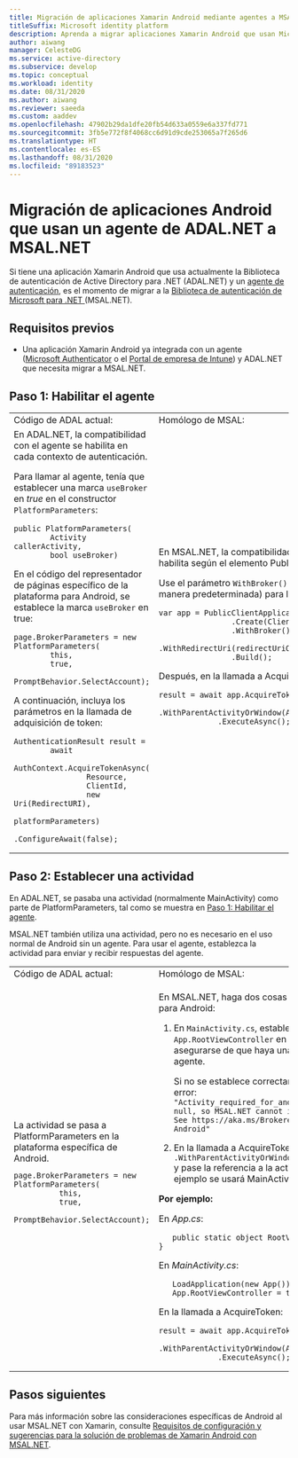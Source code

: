 ```yaml
---
title: Migración de aplicaciones Xamarin Android mediante agentes a MSAL.NET
titleSuffix: Microsoft identity platform
description: Aprenda a migrar aplicaciones Xamarin Android que usan Microsoft Authenticator o el Portal de empresa de Intune de ADAL.NET a MSAL.NET.
author: aiwang
manager: CelesteDG
ms.service: active-directory
ms.subservice: develop
ms.topic: conceptual
ms.workload: identity
ms.date: 08/31/2020
ms.author: aiwang
ms.reviewer: saeeda
ms.custom: aaddev
ms.openlocfilehash: 47902b29da1dfe20fb54d633a0559e6a337fd771
ms.sourcegitcommit: 3fb5e772f8f4068cc6d91d9cde253065a7f265d6
ms.translationtype: HT
ms.contentlocale: es-ES
ms.lasthandoff: 08/31/2020
ms.locfileid: "89183523"
---
```

# <a name="migrate-android-applications-that-use-a-broker-from-adalnet-to-msalnet"></a>Migración de aplicaciones Android que usan un agente de ADAL.NET a MSAL.NET

Si tiene una aplicación Xamarin Android que usa actualmente la Biblioteca de autenticación de Active Directory para .NET (ADAL.NET) y un [agente de autenticación](brokered-auth.md), es el momento de migrar a la [Biblioteca de autenticación de Microsoft para .NET ](msal-overview.md) (MSAL.NET).

## <a name="prerequisites"></a>Requisitos previos

* Una aplicación Xamarin Android ya integrada con un agente ([Microsoft Authenticator](https://play.google.com/store/apps/details?id=com.azure.authenticator) o el [Portal de empresa de Intune](https://play.google.com/store/apps/details?id=com.microsoft.windowsintune.companyportal)) y ADAL.NET que necesita migrar a MSAL.NET.

## <a name="step-1-enable-the-broker"></a>Paso 1: Habilitar el agente

<table>
<tr><td>Código de ADAL actual:</td><td>Homólogo de MSAL:</td></tr>
<tr><td>
En ADAL.NET, la compatibilidad con el agente se habilita en cada contexto de autenticación.

Para llamar al agente, tenía que establecer una marca `useBroker` en *true* en el constructor `PlatformParameters`:

```CSharp
public PlatformParameters(
        Activity callerActivity,
        bool useBroker)
```

En el código del representador de páginas específico de la plataforma para Android, se establece la marca `useBroker` en true:

```CSharp
page.BrokerParameters = new PlatformParameters(
        this,
        true,
        PromptBehavior.SelectAccount);
```

A continuación, incluya los parámetros en la llamada de adquisición de token:

```CSharp
AuthenticationResult result =
        await
            AuthContext.AcquireTokenAsync(
                Resource,
                ClientId,
                new Uri(RedirectURI),
                platformParameters)
                .ConfigureAwait(false);
```

</td><td>
En MSAL.NET, la compatibilidad con el agente se habilita según el elemento PublicClientApplication.

Use el parámetro `WithBroker()` (establecido en true de manera predeterminada) para llamar al agente:

```CSharp
var app = PublicClientApplicationBuilder
                .Create(ClientId)
                .WithBroker()
                .WithRedirectUri(redirectUriOnAndroid)
                .Build();
```

Después, en la llamada a AcquireToken:

```CSharp
result = await app.AcquireTokenInteractive(scopes)
             .WithParentActivityOrWindow(App.RootViewController)
             .ExecuteAsync();
```
</table>

## <a name="step-2-set-an-activity"></a>Paso 2: Establecer una actividad

En ADAL.NET, se pasaba una actividad (normalmente MainActivity) como parte de PlatformParameters, tal como se muestra en [Paso 1: Habilitar el agente](#step-1-enable-the-broker).

MSAL.NET también utiliza una actividad, pero no es necesario en el uso normal de Android sin un agente. Para usar el agente, establezca la actividad para enviar y recibir respuestas del agente.

<table>
<tr><td>Código de ADAL actual:</td><td>Homólogo de MSAL:</td></tr>
<tr><td>
La actividad se pasa a PlatformParameters en la plataforma específica de Android.

```CSharp
page.BrokerParameters = new PlatformParameters(
          this,
          true,
          PromptBehavior.SelectAccount);
```
</td><td>

En MSAL.NET, haga dos cosas para establecer la actividad para Android:

1. En `MainActivity.cs`, establezca el elemento `App.RootViewController` en `MainActivity` para asegurarse de que haya una actividad con la llamada al agente.

    Si no se establece correctamente, puede obtener este error: `"Activity_required_for_android_broker":"Activity is null, so MSAL.NET cannot invoke the Android broker. See https://aka.ms/Brokered-Authentication-for-Android"`

1. En la llamada a AcquireTokenInteractive, use `.WithParentActivityOrWindow(App.RootViewController)` y pase la referencia a la actividad que usará. En este ejemplo se usará MainActivity.

**Por ejemplo:**

En *App.cs*:

```CSharp
   public static object RootViewController { get; set; }
```

En *MainActivity.cs*:

```CSharp
   LoadApplication(new App());
   App.RootViewController = this;
```

En la llamada a AcquireToken:

```CSharp
result = await app.AcquireTokenInteractive(scopes)
             .WithParentActivityOrWindow(App.RootViewController)
             .ExecuteAsync();
```
</table>

## <a name="next-steps"></a>Pasos siguientes

Para más información sobre las consideraciones específicas de Android al usar MSAL.NET con Xamarin, consulte [Requisitos de configuración y sugerencias para la solución de problemas de Xamarin Android con MSAL.NET](msal-net-xamarin-android-considerations.md).